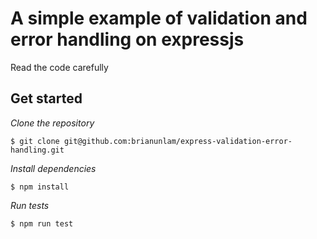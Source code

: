 # A simple example of validation and error handling on expressjs

Read the code carefully

## Get started

_Clone the repository_

```
$ git clone git@github.com:brianunlam/express-validation-error-handling.git
```
_Install dependencies_

```
$ npm install
```

_Run tests_

```
$ npm run test
```